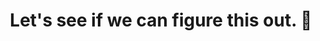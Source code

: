 ---
layout: home
title: Let's see if we can figure this out. 🚀
postsHeading: Latest posts
archiveButtonText: See all posts
metaDesc: 'Software Developer - Random musings on technology and whatever else is on my mind.'
socialImage: ''
---